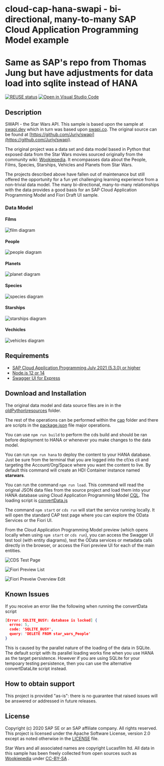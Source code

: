 # cloud-cap-hana-swapi - bi-directional, many-to-many SAP Cloud Application Programming Model example

# Same as SAP's repo from Thomas Jung but have adjustments for data load into sqlite instead of HANA

[![REUSE status](https://api.reuse.software/badge/github.com/SAP-samples/cloud-cap-hana-swapi)](https://api.reuse.software/info/github.com/SAP-samples/cloud-cap-hana-swapi)
[![Open in Visual Studio Code](https://open.vscode.dev/badges/open-in-vscode.svg)](https://open.vscode.dev/SAP-samples/cloud-cap-hana-swapi)

## Description

SWAPI - the Star Wars API. This sample is based upon the sample at [swapi.dev](https://swapi.dev/) which in turn was based upon [swapi.co](https://swapi.dev/about). The original source can be found at [https://github.com/Juriy/swapi](https://github.com/Juriy/swapi).

The original project was a data set and data model based in Python that exposed data from the Star Wars movies sourced originally from the community wiki: [Wookiepedia](https://starwars.fandom.com/wiki/Wookieepedia). It encompasses data about the People, Films, Species, Starships, Vehicles and Planets from Star Wars.

The projects described above have fallen out of maintenance but still offered the opportunity for a fun yet challenging learning experience from a non-trivial data model. The many bi-directional, many-to-many relationships with the data provides a good basis for an SAP Cloud Application Programming Model and Fiori Draft UI sample.

### Data Model

#### Films

![film diagram](images/Film.png)

#### People

![people diagram](images/People.png)

#### Planets

![planet diagram](images/Planet.png)

#### Species

![species diagram](images/Species.png)

#### Starships

![starships diagram](images/Starship.png)

#### Vechicles

![vehicles diagram](images/Vehicle.png)

## Requirements

* [SAP Cloud Application Programming July 2021 (5.3.0) or higher](https://cap.cloud.sap/docs/releases/july21)
* [Node.js 12 or 14](https://nodejs.org/en/)
* [Swagger UI for Express](https://www.npmjs.com/package/swagger-ui-express)

## Download and Installation

The original data model and data source files are in in the [oldPython\resources](./oldPython/resources/) folder.

The rest of the operations can be performed within the [cap](./cap/) folder and there are scripts in the [package.json](./cap/package.json#L20) file major operations.

You can use `npm run build` to perform the cds build and should be ran before deployment to HANA or whenever you make changes to the data model.

You can run `npm run hana` to deploy the content to your HANA database.  Just be sure from the terminal that you are logged into the cf/xs cli and targeting the Account/Org/Space where you want the content to live. By default this command will create an HDI Container instance named **starwars**.

You can run the command `npm run load`. This command will read the original JSON data files from the source project and load them into your HANA database using Cloud Application Programming Model [CQL](https://cap.cloud.sap/docs/cds/cql). The loading script is [convertData.js](./cap/convertData.js)

The command `npm start` or `cds run` will start the service running locally. It will open the standard CAP test page where you can explore the OData Services or the Fiori UI.

From the Cloud Application Programming Model preview (which opens locally when using `npm start` or `cds run`), you can access the Swagger UI test tool (with entity diagrams), test the OData services or metadata calls directly in the browser, or access the Fiori preview UI for each of the main entities.

![CDS Test Page](images/cds_test_page.png)

![Fiori Preview List](images/Fiori_Preview_List.png)

![Fiori Preveiw Overview Edit](images/Fiori_Preview_Overview_Edit.png)

## Known Issues

If you receive an error like the following when running the convertData script

```json
[Error: SQLITE_BUSY: database is locked] {
  errno: 5,
  code: 'SQLITE_BUSY',
  query: 'DELETE FROM star_wars_People'
}
```

This is caused by the parallel nature of the loading of the data in SQLite.  The default script with its parallel loading works fine when you use HANA as the target persistence. However if you are using SQLite for your tempoary testing persistence, then you can use the alternative convertDataLite script instead. 

## How to obtain support

This project is provided "as-is": there is no guarantee that raised issues will be answered or addressed in future releases.

## License

Copyright (c) 2020 SAP SE or an SAP affiliate company. All rights reserved. This project is licensed under the Apache Software License, version 2.0 except as noted otherwise in the [LICENSE](LICENSES/Apache-2.0.txt) file.

Star Wars and all associated names are copyright Lucasfilm ltd. All data in this sample has been freely collected from open sources such as [Wookiepedia](https://starwars.fandom.com/wiki/Wookieepedia) under [CC-BY-SA](https://creativecommons.org/licenses/by-sa/3.0/legalcode) .
